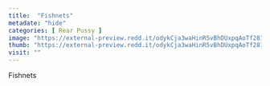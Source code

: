 ```yaml
---
title:  "Fishnets"
metadate: "hide"
categories: [ Rear Pussy ]
image: "https://external-preview.redd.it/odykCja3waHinR5vBhDUxpqAoTf2815JYUNMJmQJK_Y.jpg?auto=webp&s=64231df5f9281205a58ab4b801b15966b20aad79"
thumb: "https://external-preview.redd.it/odykCja3waHinR5vBhDUxpqAoTf2815JYUNMJmQJK_Y.jpg?width=640&crop=smart&auto=webp&s=0d63fd57cfcfaf2a242663641ded815b5a6dd679"
visit: ""
---
```

Fishnets
